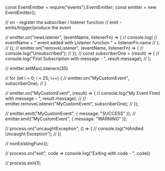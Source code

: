 const EventEmitter = require("events").EventEmitter;
const emitter = new EventEmitter();

// on - register the subscriber / listener function
// emit - emits/trigger/produce the event

// emitter.on("newListener", (eventName, listenerFn) => {
//   console.log(
//     eventName + " event added with Listener function " + listenerFn.name
//   );
// });
// emitter.on("removeListener", (eventName, listenerFn) => {
//   console.log("Unsubscribed");
// });
// const subscriberOne = (result) => {
//   console.log("First Subscription with message - ", result.message);
// };

// emitter.setMaxListeners(30)

// for (let i = 0; i < 25; i++) {
//   emitter.on("MyCustomEvent", subscriberOne);
// }

// emitter.on("MyCustomEvent", (result) => {
//   console.log("My Event Fired with message - ", result.message);
//   // emitter.removeListener("MyCustomEvent", subscriberOne);
// });

// emitter.emit("MyCustomEvent", { message: "SUCCESS" });
// emitter.emit("MyCustomEvent", { message: "WARNING" });


// process.on("uncaughtException", () => {
//   console.log("HAndled Uncaught Exception");
// })

// nonExistingFunc();


// process.on("exit", code => console.log("Exiting with code - ", code))

// process.exit(1);